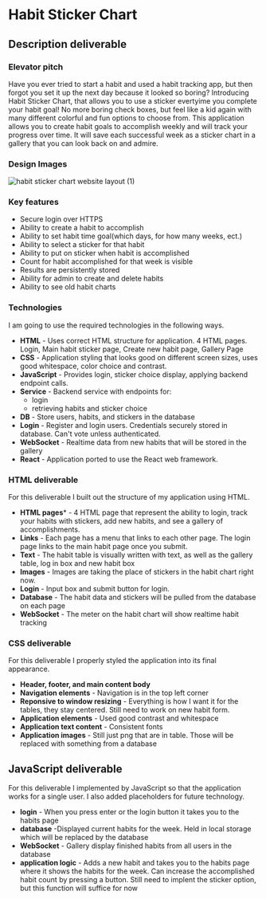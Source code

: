 
# Habit Sticker Chart

## Description deliverable

### Elevator pitch

Have you ever tried to start a habit and used a habit tracking app, but then forgot you set it up the next day because it looked so boring? Introducing Habit Sticker Chart, that allows you to use a sticker evertyime you complete your habit goal! No more boring check boxes, but feel like a kid again with many different colorful and fun options to choose from. This application allows you to create habit goals to accomplish weekly and will track your progress over time. It will save each successful week as a sticker chart in a gallery that you can look back on and admire.

### Design Images

![habit sticker chart website layout (1)](https://github.com/julesrouth/startup/assets/99697554/5eadfaa6-3f57-4121-8689-745829fe351b)


### Key features

-   Secure login over HTTPS
-   Ability to create a habit to accomplish
-   Ability to set habit time goal(which days, for how many weeks, ect.)
-   Ability to select a sticker for that habit
-   Ability to put on sticker when habit is accomplished
-   Count for habit accomplished for that week is visible
-   Results are persistently stored
-   Ability for admin to create and delete habits
-  Ability to see old habit charts

### Technologies

I am going to use the required technologies in the following ways.

-   **HTML**  - Uses correct HTML structure for application. 4 HTML pages. Login, Main habit sticker page, Create new habit page, Gallery Page
-   **CSS**  - Application styling that looks good on different screen sizes, uses good whitespace, color choice and contrast.
-   **JavaScript**  - Provides login, sticker choice display, applying backend endpoint calls.
-   **Service**  - Backend service with endpoints for:
    -   login
    -   retrieving habits and sticker choice
-   **DB**  - Store users, habits, and stickers in the database
-   **Login**  - Register and login users. Credentials securely stored in database. Can't vote unless authenticated.
-   **WebSocket**  - Realtime data from new habits that will be stored in the gallery
-   **React**  - Application ported to use the React web framework.

### HTML deliverable
For this deliverable I built out the structure of my application using HTML.

-    **HTML pages*** - 4 HTML page that represent the ability to login, track your habits with stickers, add new habits, and see a gallery of accomplishments.
-    **Links** - Each page has a menu that links to each other page. The login page links to the main habit page once you submit.
-    **Text** - The habit table is visually written with text, as well as the gallery table, log in box and new habit box
-    **Images** - Images are taking the place of stickers in the habit chart right now.
-    **Login** - Input box and submit button for login.
-    **Database** - The habit data and stickers will be pulled from the database on each page
-    **WebSocket** - The meter on the habit chart will show realtime habit tracking

### CSS deliverable
For this deliverable I properly styled the application into its final appearance.

-    **Header, footer, and main content body**
-    **Navigation elements** - Navigation is in the top left corner
-    **Reponsive to window resizing** - Everything is how I want it for the tables, they stay centered. Still need to work on new habit form.
-    **Application elements** - Used good contrast and whitespace
-    **Application text content** - Consistent fonts
-    **Application images** - Still just png that are in table. Those will be replaced with something from a database
## JavaScript deliverable

For this deliverable I implemented by JavaScript so that the application works for a single user. I also added placeholders for future technology.

- **login** - When you press enter or the login button it takes you to the habits page
- **database** -Displayed current habits for the week. Held in local storage which will be replaced by the database
- **WebSocket** - Gallery display finished habits from all users in the database
- **application logic** - Adds a new habit and takes you to the habits page where it shows the habits for the week. Can increase the accomplished habit count by pressing a button. Still need to implent the sticker option, but this function will suffice for now
